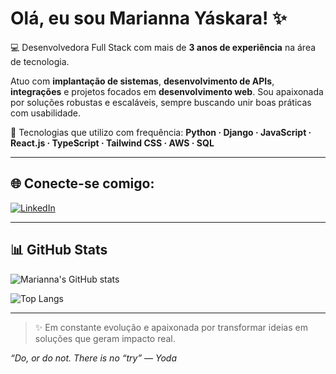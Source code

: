 # Olá, eu sou Marianna Yáskara! ✨

💻 Desenvolvedora Full Stack com mais de **3 anos de experiência** na área de tecnologia.

Atuo com **implantação de sistemas**, **desenvolvimento de APIs**, **integrações** e projetos focados em **desenvolvimento web**. Sou apaixonada por soluções robustas e escaláveis, sempre buscando unir boas práticas com usabilidade.

🔧 Tecnologias que utilizo com frequência:
**Python · Django · JavaScript · React.js · TypeScript · Tailwind CSS · AWS · SQL**

---

## 🌐 Conecte-se comigo:

[![LinkedIn](https://img.shields.io/badge/LinkedIn-Marianna%20Yáskara-blue?style=for-the-badge&logo=linkedin)](https://www.linkedin.com/in/marianna-yáskara-570640134/)

---

## 📊 GitHub Stats

![Marianna's GitHub stats](https://github-readme-stats.vercel.app/api?username=mariannayas&show_icons=true&theme=tokyonight)

![Top Langs](https://github-readme-stats.vercel.app/api/top-langs/?username=mariannayas&layout=compact&theme=tokyonight)

---

> ✨ Em constante evolução e apaixonada por transformar ideias em soluções que geram impacto real.


*“Do, or do not. There is no “try” — Yoda*

